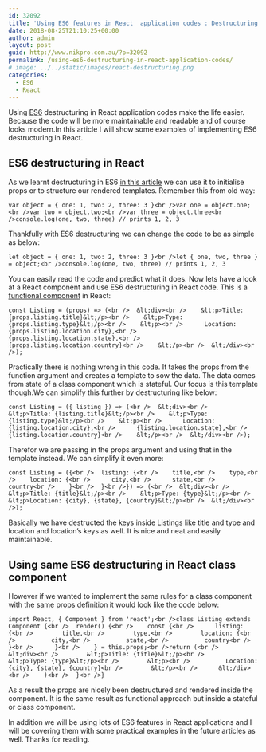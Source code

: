 ```yaml
---
id: 32092
title: 'Using ES6 features in React  application codes : Destructuring'
date: 2018-08-25T21:10:25+00:00
author: admin
layout: post
guid: http://www.nikpro.com.au/?p=32092
permalink: /using-es6-destructuring-in-react-application-codes/
# image: ../../static/images/react-destructuring.png
categories:
  - ES6
  - React
---
```

Using [ES6](http://www.nikpro.com.au/category/es6) destructuring in React application codes make the life easier. Because the code will be more maintainable and readable and of course looks modern.In this article I will show some examples of implementing ES6 destructuring in React.

## ES6 destructuring in React

As we learnt destructuring in ES6 [in this article](http://www.nikpro.com.au/default-parameters-in-javascript-es6-explained/) we can use it to initialise props or to structure our rendered templates. Remember this from old way:

```var object = { one: 1, two: 2, three: 3 }<br />var one = object.one;<br />var two = object.two;<br />var three = object.three<br />console.log(one, two, three) // prints 1, 2, 3```

Thankfully with ES6 destructuring we can change the code to be as simple as below:

```let object = { one: 1, two: 2, three: 3 }<br />let { one, two, three } = object;<br />console.log(one, two, three) // prints 1, 2, 3```

You can easily read the code and predict what it does. Now lets have a look at a React component and use ES6 destructuring in React code. This is a [functional component](http://www.nikpro.com.au/more-on-react-components-with-examples/) in React:

```const Listing = (props) => (<br />  &lt;div><br />    &lt;p>Title: {props.listing.title}&lt;/p><br />    &lt;p>Type: {props.listing.type}&lt;/p><br />    &lt;p><br />      Location: {props.listing.location.city},<br />      {props.listing.location.state},<br />      {props.listing.location.country}<br />    &lt;/p><br />  &lt;/div><br />);```

Practically there is nothing wrong in this code. It takes the props from the function argument and creates a template to sow the data. The data comes from state of a class component which is stateful. Our focus is this template though.We can simplify this further by destructuring like below:

```const Listing = ({ listing }) => (<br />  &lt;div><br />    &lt;p>Title: {listing.title}&lt;/p><br />    &lt;p>Type: {listing.type}&lt;/p><br />    &lt;p><br />      Location: {listing.location.city},<br />      {listing.location.state},<br />      {listing.location.country}<br />    &lt;/p><br />  &lt;/div><br />);```

Therefor we are passing in the props argument and using that in the template instead. We can simplify it even more:

```const Listing = ({<br />  listing: {<br />    title,<br />    type,<br />    location: {<br />      city,<br />      state,<br />      country<br />    }<br />  }<br />}) => (<br />  &lt;div><br />    &lt;p>Title: {title}&lt;/p><br />    &lt;p>Type: {type}&lt;/p><br />    &lt;p>Location: {city}, {state}, {country}&lt;/p><br />  &lt;/div><br />);```

Basically we have destructed the keys inside Listings like title and type and location and location&#8217;s keys as well. It is nice and neat and easily maintainable.

## Using same ES6 destructuring in React class component

However if we wanted to implement the same rules for a class component with the same props definition it would look like the code below:

```import React, { Component } from 'react';<br />class Listing extends Component {<br />  render() {<br />    const {<br />      listing: {<br />        title,<br />        type,<br />        location: {<br />          city,<br />          state,<br />          country<br />        }<br />      }<br />    } = this.props;<br />return (<br />      &lt;div><br />        &lt;p>Title: {title}&lt;/p><br />        &lt;p>Type: {type}&lt;/p><br />        &lt;p><br />          Location: {city}, {state}, {country}<br />        &lt;/p><br />      &lt;/div><br />    )<br />  }<br />}```

As a result the props are nicely been destructured and rendered inside the component. It is the same result as functional approach but inside a stateful or class component.

In addition we will be using lots of ES6 features in React applications and I will be covering them with some practical examples in the future articles as well. Thanks for reading.